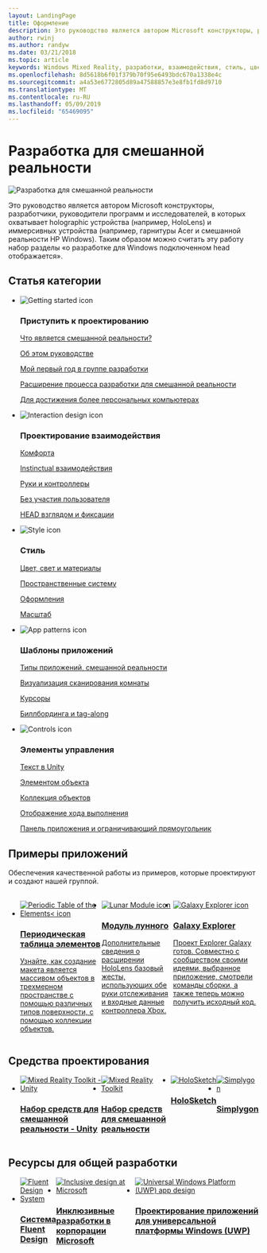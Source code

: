 ```yaml
---
layout: LandingPage
title: Оформление
description: Это руководство является автором Microsoft конструкторы, разработчики, руководители программ и исследователей, в которых охватывает holographic устройства (например, HoloLens) и иммерсивных устройства (например, гарнитуры Acer и смешанной реальности HP Windows). Таким образом можно считать эту работу набор разделы «о разработке для Windows подключенном head отображается».
author: rwinj
ms.author: randyw
ms.date: 03/21/2018
ms.topic: article
keywords: Windows Mixed Reality, разработки, взаимодействия, стиль, цвет, шаблоны приложений, элементы управления, примеры приложений, смешанной реальности средств, MRTK
ms.openlocfilehash: 8d5618b6f01f379b70f95e6493bdc670a1338e4c
ms.sourcegitcommit: a4a53e6772805d89a47588857e3e8fb1fd8d9710
ms.translationtype: MT
ms.contentlocale: ru-RU
ms.lasthandoff: 05/09/2019
ms.locfileid: "65469095"
---
```

# <a name="design-for-mixed-reality"></a>Разработка для смешанной реальности

![Разработка для смешанной реальности](images/Bicycle-Leschi10.gif)

Это руководство является автором Microsoft конструкторы, разработчики, руководители программ и исследователей, в которых охватывает holographic устройства (например, HoloLens) и иммерсивных устройства (например, гарнитуры Acer и смешанной реальности HP Windows). Таким образом можно считать эту работу набор разделы «о разработке для Windows подключенном head отображается».

## <a name="article-categories"></a>Статья категории

<ul class="panelContent cardsF">
    <li>
        <div class="cardSize">
            <div class="cardPadding">
                <div class="card">
                    <div class="cardImageOuter">
                        <div class="cardImage">
                            <img src="images/GetStartedIcon.png" alt="Getting started icon">
                        </div>
                    </div>
                    <div class="cardText">
                        <h3>Приступить к проектированию</h3>
                        <p>
                            <a href="mixed-reality.md">Что является смешанной реальности?</a>
                        </p>
                        <p>
                            <a href="about-this-design-guidance.md">Об этом руководстве</a>
                        </p>
                        <p>
                            <a href="case-study-my-first-year-on-the-hololens-design-team.md">Мой первый год в группе разработки</a>
                        </p>
                        <p>
                            <a href="case-study-expanding-the-design-process-for-mixed-reality.md">Расширение процесса разработки для смешанной реальности</a>
                        </p>
                        <p>
                            <a href="case-study-the-pursuit-of-more-personal-computing.md">Для достижения более персональных компьютерах</a>
                        </p>
                    </div>
                </div>
            </div>
        </div>
    </li>
    <li>
        <div class="cardSize">
            <div class="cardPadding">
                <div class="card">
                    <div class="cardImageOuter">
                        <div class="cardImage">
                            <img src="images/Interaction_Icon_120x130.png" alt="Interaction design icon">
                        </div>
                    </div>
                    <div class="cardText">
                        <h3>Проектирование взаимодействия</h3>
                        <p>
                            <a href="comfort.md">Комфорта</a>
                        </p>
            <p>
                            <a href="interaction-fundamentals.md">Instinctual взаимодействия</a>
                        </p>
                        <p>
                            <a href="hands-and-tools.md">Руки и контроллеры</a>
                        </p>
                        <p>
                            <a href="hands-free.md">Без участия пользователя</a>
                        </p>
                         <p>
                            <a href="gaze-and-commit.md">HEAD взглядом и фиксации</a>
                        </p>
                    </div>
                </div>
            </div>
        </div>
    </li>
    <li>
        <div class="cardSize">
            <div class="cardPadding">
                <div class="card">
                    <div class="cardImageOuter">
                        <div class="cardImage">
                            <img src="images/Style_Icon_120x130.png" alt="Style icon">
                        </div>
                    </div>
                    <div class="cardText">
                        <h3>Стиль</h3>
                        <p>
                            <a href="color,-light-and-materials.md">Цвет, свет и материалы</a>
                        </p>
                         <p>
                            <a href="spatial-sound-design.md">Пространственные систему</a>
                        </p>
                        <p>
                            <a href="typography.md">Оформления</a>
                        </p>
                        <p>
                            <a href="scale.md">Масштаб</a>
                        </p>                      
                    </div>
                </div>
            </div>
        </div>
    </li>
    <li>
        <div class="cardSize">
            <div class="cardPadding">
                <div class="card">
                    <div class="cardImageOuter">
                        <div class="cardImage">
                            <img src="images/App_patterns_Icon_120x130.png" alt="App patterns icon">
                        </div>
                    </div>
                    <div class="cardText">
                        <h3>Шаблоны приложений</h3>
                        <p>
                            <a href="types-of-mixed-reality-apps.md">Типы приложений, смешанной реальности</a>
                        </p>
                        <p>
                            <a href="room-scan-visualization.md">Визуализация сканирования комнаты</a>
                        </p>
                        <p>
                            <a href="cursors.md">Курсоры</a>
                        </p>
                        <p>
                            <a href="billboarding-and-tag-along.md">Биллбординга и tag-along</a>
                        </p>
                    </div>
                </div>
            </div>
        </div>
    </li>
    <li>
        <div class="cardSize">
            <div class="cardPadding">
                <div class="card">
                    <div class="cardImageOuter">
                        <div class="cardImage">
                            <img src="images/Controls_Icon_120x130.png" alt="Controls icon">
                        </div>
                    </div>
                    <div class="cardText">
                        <h3>Элементы управления</h3>
                        <p>
                            <a href="text-in-unity.md">Текст в Unity</a>
                        </p>
                        <p>
                            <a href="interactable-object.md">Элементом объекта</a>
                        </p>
                        <p>
                            <a href="object-collection.md">Коллекция объектов</a>
                        </p>
                        <p>
                            <a href="progress.md">Отображение хода выполнения</a>
                        </p>
                        <p>
                            <a href="app-bar-and-bounding-box.md">Панель приложения и ограничивающий прямоугольник</a>
                        </p>
                    </div>
                </div>
            </div>
        </div>
    </li>    
</ul>


## <a name="sample-apps"></a>Примеры приложений

Обеспечения качественной работы из примеров, которые проектируют и создают нашей группой.

<br>
<ul id="cardtypes-W" class="cardsW panelContent" style="display: flex; margin-top: 0px;">
    <li>
        <a href="periodic-table-of-the-elements.md" title="Периодическая таблица элементов" data-linktype="absolute-path">
            <div class="cardSize">
                <div class="cardPadding">
                    <div class="card">
                        <div class="cardImageOuter">
                            <div class="cardImage">
                                <img src="images/periodictableofelementsapp-tile.jpg" alt="Periodic Table of the Elements< icon">
                            </div>
                        </div>
                        <div class="cardText">
                            <h3>Периодическая таблица элементов</h3>
                            <p>Узнайте, как создание макета является массивом объектов в трехмерном пространстве с помощью различных типов поверхности, с помощью коллекции объектов.</p>
                        </div>
                    </div>
                </div>
            </div>
        </a>        
    </li>
    <li>
        <a href="lunar-module.md" title="Модуль лунного" data-linktype="absolute-path">
            <div class="cardSize">
                <div class="cardPadding">
                    <div class="card">
                        <div class="cardImageOuter">
                            <div class="cardImage">
                                <img src="images/lunar-module-tile.png" alt="Lunar Module icon">
                            </div>
                        </div>
                        <div class="cardText">
                            <h3>Модуль лунного</h3>
                            <p>Дополнительные сведения о расширении HoloLens базовый жесты, использующих обе руки отслеживания и входные данные контроллера Xbox.</p>
                        </div>
                    </div>
                </div>
            </div>
        </a>
    </li>
    <li>
        <a href="galaxy-explorer.md" title="Galaxy Explorer" data-linktype="absolute-path">
            <div class="cardSize">
                <div class="cardPadding">
                    <div class="card">
                        <div class="cardImageOuter">
                            <div class="cardImage">
                                <img src="images/galaxyexplorer-tile.jpg" alt="Galaxy Explorer icon">
                            </div>
                        </div>
                        <div class="cardText">
                            <h3>Galaxy Explorer</h3>
                            <p>Проект Explorer Galaxy готов. Совместно с сообществом своими идеями, выбранное приложение, смотрели команды сборки, а также теперь можно получить исходный код.</p>
                        </div>
                    </div>
                </div>
            </div>
        </a>
    </li>
</ul>



## <a name="design-tools"></a>Средства проектирования


<ul id="cardtypes-D" class="cardsD panelContent" style="display: flex; margin-top: 0px;">
    <li>
    <a href="https://github.com/Microsoft/MixedRealityToolkit-Unity" title="Набор средств для смешанной реальности - Unity" data-linktype="absolute-path">
        <div class="cardSize">
            <div class="cardPadding">
                <div class="card">
                    <div class="cardImageOuter">
                        <div class="cardImage">
                            <img src="images/MRTKandUnity.png" alt="Mixed Reality Toolkit - Unity">
                        </div>
                    </div>                    
            <div class="cardText">
                        <h3>Набор средств для смешанной реальности - Unity</h3>
                        <p> </p>
                    </div>
                </div>
            </div>
        </div>
      </a>  
    </li>
    <li>
    <a href="https://github.com/Microsoft/MixedRealityToolkit" title="Набор средств для смешанной реальности" data-linktype="absolute-path">
        <div class="cardSize">
            <div class="cardPadding">
                <div class="card">
                    <div class="cardImageOuter">
                        <div class="cardImage">
                            <img src="images/MRTK.png" alt="Mixed Reality Toolkit">
                        </div>
                    </div>                    
            <div class="cardText">
                        <h3>Набор средств для смешанной реальности</h3>
                        <p> </p>
                    </div>
                </div>
            </div>
        </div>
      </a>  
    </li>   
        <li>
    <a href="case-study-building-holosketch,-a-spatial-layout-and-ux-sketching-app-for-hololens.md" title="HoloSketch" data-linktype="absolute-path">
        <div class="cardSize">
            <div class="cardPadding">
                <div class="card">
                    <div class="cardImageOuter">
                        <div class="cardImage">
                            <img src="images/HoloSketch.png" alt="HoloSketch">
                        </div>
                    </div>                    
            <div class="cardText">
                        <h3>HoloSketch</h3>
                        <p> </p>
                    </div>
                </div>
            </div>
        </div>
      </a>  
    </li>   
            <li>
    <a href="https://www.simplygon.com" title="Simplygon" data-linktype="absolute-path">
        <div class="cardSize">
            <div class="cardPadding">
                <div class="card">
                    <div class="cardImageOuter">
                        <div class="cardImage">
                            <img src="images/Simplygon.png" alt="Simplygon">
                        </div>
                    </div>                    
            <div class="cardText">
                        <h3>Simplygon</h3>
                        <p> </p>
                    </div>
                </div>
            </div>
        </div>
      </a>  
    </li>
</ul>


## <a name="general-design-resources"></a>Ресурсы для общей разработки

<ul id="cardtypes-D" class="cardsD panelContent" style="display: flex; margin-top: 0px;">
    <li>
    <a href="http://fluent.microsoft.com" title="Fluent Design System" data-linktype="absolute-path">
        <div class="cardSize">
            <div class="cardPadding">
                <div class="card">
                    <div class="cardImageOuter">
                        <div class="cardImage">
                            <img src="images/Fluent.png" alt="Fluent Design System">
                        </div>
                    </div>                    
            <div class="cardText">
                        <h3>Система Fluent Design</h3>
                        <p> </p>
                    </div>
                </div>
            </div>
        </div>
      </a>  
    </li>
    <li>
    <a href="https://www.microsoft.com/design/inclusive" title="Инклюзивные разработки в корпорации Microsoft" data-linktype="absolute-path">
        <div class="cardSize">
            <div class="cardPadding">
                <div class="card">
                    <div class="cardImageOuter">
                        <div class="cardImage">
                            <img src="images/Inclusive.png" alt="Inclusive design at Microsoft">
                        </div>
                    </div>                    
            <div class="cardText">
                        <h3>Инклюзивные разработки в корпорации Microsoft</h3>
                        <p> </p>
                    </div>
                </div>
            </div>
        </div>
      </a>  
    </li>   
        <li>
    <a href="https://developer.microsoft.com/windows/apps/design" title="Проектирование приложений для универсальной платформы Windows (UWP)" data-linktype="absolute-path">
        <div class="cardSize">
            <div class="cardPadding">
                <div class="card">
                    <div class="cardImageOuter">
                        <div class="cardImage">
                            <img src="images/UWP.png" alt="Universal Windows Platform (UWP) app design">
                        </div>
                    </div>                    
            <div class="cardText">
                        <h3>Проектирование приложений для универсальной платформы Windows (UWP)</h3>
                        <p> </p>
                    </div>
                </div>
            </div>
        </div>
      </a>  
    </li>   
</ul>
